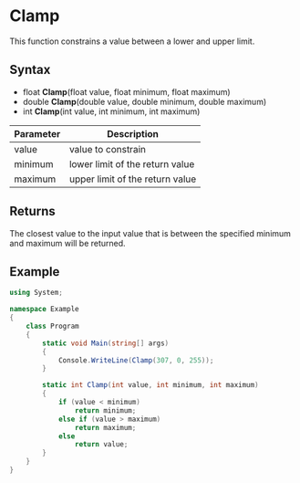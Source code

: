 # Clamp

This function constrains a value between a lower and upper limit.

## Syntax

- float **Clamp**(float value, float minimum, float maximum)
- double **Clamp**(double value, double minimum, double maximum)
- int **Clamp**(int value, int minimum, int maximum)

| Parameter | Description |
| --- | --- |
| value | value to constrain |
| minimum | lower limit of the return value |
| maximum | upper limit of the return value |

## Returns

The closest value to the input value that is between the specified minimum and maximum will be returned.

## Example

```csharp
using System;

namespace Example
{
    class Program
    {
        static void Main(string[] args)
        {
            Console.WriteLine(Clamp(307, 0, 255));
        }

        static int Clamp(int value, int minimum, int maximum)
        {
            if (value < minimum)
                return minimum;
            else if (value > maximum)
                return maximum;
            else
                return value;
        }
    }
}
```